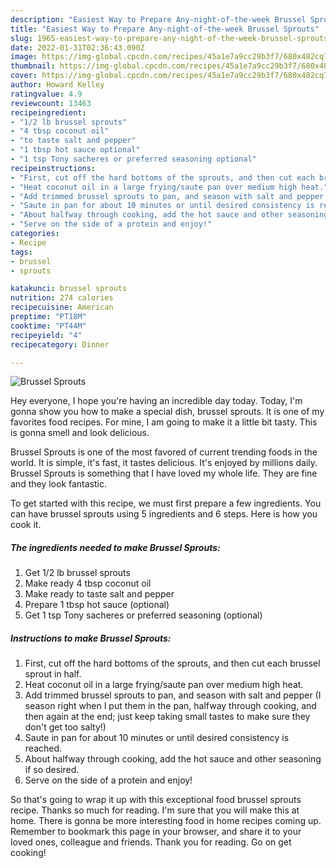 ```yaml
---
description: "Easiest Way to Prepare Any-night-of-the-week Brussel Sprouts"
title: "Easiest Way to Prepare Any-night-of-the-week Brussel Sprouts"
slug: 1965-easiest-way-to-prepare-any-night-of-the-week-brussel-sprouts
date: 2022-01-31T02:36:43.090Z
image: https://img-global.cpcdn.com/recipes/45a1e7a9cc29b3f7/680x482cq70/brussel-sprouts-recipe-main-photo.jpg
thumbnail: https://img-global.cpcdn.com/recipes/45a1e7a9cc29b3f7/680x482cq70/brussel-sprouts-recipe-main-photo.jpg
cover: https://img-global.cpcdn.com/recipes/45a1e7a9cc29b3f7/680x482cq70/brussel-sprouts-recipe-main-photo.jpg
author: Howard Kelley
ratingvalue: 4.9
reviewcount: 13463
recipeingredient:
- "1/2 lb brussel sprouts"
- "4 tbsp coconut oil"
- "to taste salt and pepper"
- "1 tbsp hot sauce optional"
- "1 tsp Tony sacheres or preferred seasoning optional"
recipeinstructions:
- "First, cut off the hard bottoms of the sprouts, and then cut each brussel sprout in half."
- "Heat coconut oil in a large frying/saute pan over medium high heat."
- "Add trimmed brussel sprouts to pan, and season with salt and pepper (I season right when I put them in the pan, halfway through cooking, and then again at the end; just keep taking small tastes to make sure they don't get too salty!)"
- "Saute in pan for about 10 minutes or until desired consistency is reached."
- "About halfway through cooking, add the hot sauce and other seasoning if so desired."
- "Serve on the side of a protein and enjoy!"
categories:
- Recipe
tags:
- brussel
- sprouts

katakunci: brussel sprouts 
nutrition: 274 calories
recipecuisine: American
preptime: "PT18M"
cooktime: "PT44M"
recipeyield: "4"
recipecategory: Dinner

---
```



![Brussel Sprouts](https://img-global.cpcdn.com/recipes/45a1e7a9cc29b3f7/680x482cq70/brussel-sprouts-recipe-main-photo.jpg)

Hey everyone, I hope you're having an incredible day today. Today, I'm gonna show you how to make a special dish, brussel sprouts. It is one of my favorites food recipes. For mine, I am going to make it a little bit tasty. This is gonna smell and look delicious.



Brussel Sprouts is one of the most favored of current trending foods in the world. It is simple, it's fast, it tastes delicious. It's enjoyed by millions daily. Brussel Sprouts is something that I have loved my whole life. They are fine and they look fantastic.


To get started with this recipe, we must first prepare a few ingredients. You can have brussel sprouts using 5 ingredients and 6 steps. Here is how you cook it.

<!--inarticleads1-->

##### The ingredients needed to make Brussel Sprouts:

1. Get 1/2 lb brussel sprouts
1. Make ready 4 tbsp coconut oil
1. Make ready to taste salt and pepper
1. Prepare 1 tbsp hot sauce (optional)
1. Get 1 tsp Tony sacheres or preferred seasoning (optional)




<!--inarticleads2-->

##### Instructions to make Brussel Sprouts:

1. First, cut off the hard bottoms of the sprouts, and then cut each brussel sprout in half.
1. Heat coconut oil in a large frying/saute pan over medium high heat.
1. Add trimmed brussel sprouts to pan, and season with salt and pepper (I season right when I put them in the pan, halfway through cooking, and then again at the end; just keep taking small tastes to make sure they don't get too salty!)
1. Saute in pan for about 10 minutes or until desired consistency is reached.
1. About halfway through cooking, add the hot sauce and other seasoning if so desired.
1. Serve on the side of a protein and enjoy!




So that's going to wrap it up with this exceptional food brussel sprouts recipe. Thanks so much for reading. I'm sure that you will make this at home. There is gonna be more interesting food in home recipes coming up. Remember to bookmark this page in your browser, and share it to your loved ones, colleague and friends. Thank you for reading. Go on get cooking!
